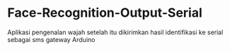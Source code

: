 # Face-Recognition-Output-Serial
Aplikasi pengenalan wajah setelah itu dikirimkan hasil identifikasi ke serial sebagai sms gateway Arduino
